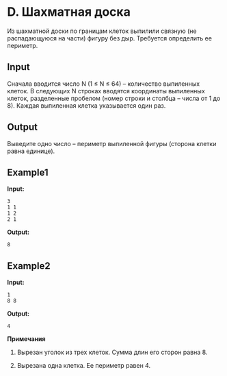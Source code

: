 # D. Шахматная доска

Из шахматной доски по границам клеток выпилили связную (не распадающуюся на части) фигуру без дыр. Требуется определить ее периметр.

## Input

Сначала вводится число N (1 &le; N &le; 64) – количество выпиленных клеток. В следующих N строках вводятся координаты выпиленных клеток, разделенные пробелом (номер строки и столбца – числа от 1 до 8). Каждая выпиленная клетка указывается один раз.  

## Output  
Выведите одно число – периметр выпиленной фигуры (сторона клетки равна единице).


## Example1
**Input:**
```
3
1 1
1 2
2 1
```
**Output:**
```
8
```

## Example2
**Input:**
```
1
8 8
```
**Output:**
```
4
```  

**Примечания**
1) Вырезан уголок из трех клеток. Сумма длин его сторон равна 8.

2) Вырезана одна клетка. Ее периметр равен 4.